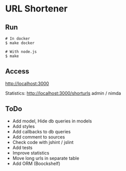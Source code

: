 # URL Shortener

## Run

```
# In docker
$ make docker

# With node.js
$ make
```

## Access

[http://localhost:3000](http://localhost:3000)

Statistics: [http://localhost:3000/shorturls](http://localhost:3000/shorturls) admin / nimda


## ToDo
- Add model, Hide db queries in models
- Add styles
- Add callbacks to db queries
- Add comment to sources
- Check code with jshint / jslint
- Add tests
- Improve statistics
- Move long urls in separate table
- Add ORM (Boockshelf)
